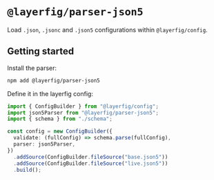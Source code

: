 # `@layerfig/parser-json5`

Load `.json`, `.jsonc` and `.json5` configurations within `@layerfig/config`.

## Getting started

Install the parser:

```bash
npm add @layerfig/parser-json5
```

Define it in the layerfig config:

```ts
import { ConfigBuilder } from "@layerfig/config";
import json5Parser from "@layerfig/parser-json5";
import { schema } from "./schema";

const config = new ConfigBuilder({
  validate: (fullConfig) => schema.parse(fullConfig),
  parser: json5Parser,
})
  .addSource(ConfigBuilder.fileSource("base.json5"))
  .addSource(ConfigBuilder.fileSource("live.json5"))
  .build();
```
